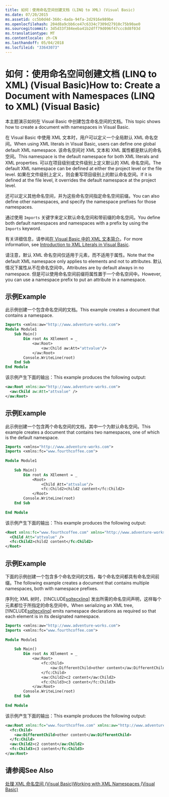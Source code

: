 ```yaml
---
title: 如何：使用命名空间创建文档 (LINQ to XML) (Visual Basic)
ms.date: 07/20/2015
ms.assetid: cc5b0d4d-360c-4ada-94fa-2d2916e989be
ms.openlocfilehash: 204d8a9cbb6ce47c6334c7309d27910c75b90ae0
ms.sourcegitcommit: 3d5d33f384eeba41b2dff79d096f47ccc8d8f03d
ms.translationtype: MT
ms.contentlocale: zh-CN
ms.lasthandoff: 05/04/2018
ms.locfileid: "33643073"
---
```

# <a name="how-to-create-a-document-with-namespaces-linq-to-xml-visual-basic"></a><span data-ttu-id="9bc0b-102">如何：使用命名空间创建文档 (LINQ to XML) (Visual Basic)</span><span class="sxs-lookup"><span data-stu-id="9bc0b-102">How to: Create a Document with Namespaces (LINQ to XML) (Visual Basic)</span></span>
<span data-ttu-id="9bc0b-103">本主题演示如何在 Visual Basic 中创建包含命名空间的文档。</span><span class="sxs-lookup"><span data-stu-id="9bc0b-103">This topic shows how to create a document with namespaces in Visual Basic.</span></span>  
  
 <span data-ttu-id="9bc0b-104">在 Visual Basic 中使用 XML 文本时，用户可以定义一个全局默认 XML 命名空间。</span><span class="sxs-lookup"><span data-stu-id="9bc0b-104">When using XML literals in Visual Basic, users can define one global default XML namespace.</span></span> <span data-ttu-id="9bc0b-105">该命名空间对 XML 文本和 XML 属性都是默认的命名空间。</span><span class="sxs-lookup"><span data-stu-id="9bc0b-105">This namespace is the default namespace for both XML literals and XML properties.</span></span> <span data-ttu-id="9bc0b-106">可以在项目级别或文件级别上定义默认的 XML 命名空间。</span><span class="sxs-lookup"><span data-stu-id="9bc0b-106">The default XML namespace can be defined at either the project level or the file level.</span></span> <span data-ttu-id="9bc0b-107">如果在文件级别上定义，则会重写项目级别上的默认命名空间。</span><span class="sxs-lookup"><span data-stu-id="9bc0b-107">If it is defined at the file level, it overrides the default namespace at the project level.</span></span>  
  
 <span data-ttu-id="9bc0b-108">还可以定义其他命名空间，并为这些命名空间指定命名空间前缀。</span><span class="sxs-lookup"><span data-stu-id="9bc0b-108">You can also define other namespaces, and specify the namespace prefixes for those namespaces.</span></span>  
  
 <span data-ttu-id="9bc0b-109">通过使用 `Imports` 关键字来定义默认命名空间和带前缀的命名空间。</span><span class="sxs-lookup"><span data-stu-id="9bc0b-109">You define both default namespaces and namespaces with a prefix by using the `Imports` keyword.</span></span>  
  
 <span data-ttu-id="9bc0b-110">有关详细信息，请参阅[在 Visual Basic 中的 XML 文本简介](../../../../visual-basic/programming-guide/concepts/linq/introduction-to-xml-literals.md)。</span><span class="sxs-lookup"><span data-stu-id="9bc0b-110">For more information, see [Introduction to XML Literals in Visual Basic](../../../../visual-basic/programming-guide/concepts/linq/introduction-to-xml-literals.md).</span></span>  
  
 <span data-ttu-id="9bc0b-111">请注意，默认 XML 命名空间仅适用于元素，而不适用于属性。</span><span class="sxs-lookup"><span data-stu-id="9bc0b-111">Note that the default XML namespace only applies to elements and not to attributes.</span></span> <span data-ttu-id="9bc0b-112">默认情况下属性从不在命名空间中。</span><span class="sxs-lookup"><span data-stu-id="9bc0b-112">Attributes are by default always in no namespace.</span></span> <span data-ttu-id="9bc0b-113">但是可以使用命名空间前缀将属性置于一个命名空间中。</span><span class="sxs-lookup"><span data-stu-id="9bc0b-113">However, you can use a namespace prefix to put an attribute in a namespace.</span></span>  
  
## <a name="example"></a><span data-ttu-id="9bc0b-114">示例</span><span class="sxs-lookup"><span data-stu-id="9bc0b-114">Example</span></span>  
 <span data-ttu-id="9bc0b-115">此示例创建一个包含命名空间的文档。</span><span class="sxs-lookup"><span data-stu-id="9bc0b-115">This example creates a document that contains a namespace.</span></span>  
  
```vb  
Imports <xmlns:aw="http://www.adventure-works.com">  
Module Module1  
    Sub Main()  
        Dim root As XElement = _  
            <aw:Root>  
                <aw:Child aw:Att="attvalue"/>  
            </aw:Root>  
        Console.WriteLine(root)  
    End Sub  
End Module  
```  
  
 <span data-ttu-id="9bc0b-116">该示例产生下面的输出：</span><span class="sxs-lookup"><span data-stu-id="9bc0b-116">This example produces the following output:</span></span>  
  
```xml  
<aw:Root xmlns:aw="http://www.adventure-works.com">  
  <aw:Child aw:Att="attvalue" />  
</aw:Root>  
```  
  
## <a name="example"></a><span data-ttu-id="9bc0b-117">示例</span><span class="sxs-lookup"><span data-stu-id="9bc0b-117">Example</span></span>  
 <span data-ttu-id="9bc0b-118">此示例创建一个包含两个命名空间的文档，其中一个为默认命名空间。</span><span class="sxs-lookup"><span data-stu-id="9bc0b-118">This example creates a document that contains two namespaces, one of which is the default namespace.</span></span>  
  
```vb  
Imports <xmlns="http://www.adventure-works.com">  
Imports <xmlns:fc="www.fourthcoffee.com">  
  
Module Module1  
  
    Sub Main()  
        Dim root As XElement = _  
            <Root>  
                <Child Att="attvalue"/>  
                <fc:Child2>child2 content</fc:Child2>  
            </Root>  
        Console.WriteLine(root)  
    End Sub  
  
End Module  
```  
  
 <span data-ttu-id="9bc0b-119">该示例产生下面的输出：</span><span class="sxs-lookup"><span data-stu-id="9bc0b-119">This example produces the following output:</span></span>  
  
```xml  
<Root xmlns:fc="www.fourthcoffee.com" xmlns="http://www.adventure-works.com">  
  <Child Att="attvalue" />  
  <fc:Child2>child2 content</fc:Child2>  
</Root>  
```  
  
## <a name="example"></a><span data-ttu-id="9bc0b-120">示例</span><span class="sxs-lookup"><span data-stu-id="9bc0b-120">Example</span></span>  
 <span data-ttu-id="9bc0b-121">下面的示例创建一个包含多个命名空间的文档，每个命名空间都具有命名空间前缀。</span><span class="sxs-lookup"><span data-stu-id="9bc0b-121">The following example creates a document that contains multiple namespaces, both with namespace prefixes.</span></span>  
  
 <span data-ttu-id="9bc0b-122">序列化 XML 树时，[!INCLUDE[sqltecxlinq](~/includes/sqltecxlinq-md.md)] 发出所需的命名空间声明，这样每个元素都位于所指定的命名空间中。</span><span class="sxs-lookup"><span data-stu-id="9bc0b-122">When serializing an XML tree, [!INCLUDE[sqltecxlinq](~/includes/sqltecxlinq-md.md)] emits namespace declarations as required so that each element is in its designated namespace.</span></span>  
  
```vb  
Imports <xmlns:aw="http://www.adventure-works.com">  
Imports <xmlns:fc="www.fourthcoffee.com">  
  
Module Module1  
  
    Sub Main()  
        Dim root As XElement = _  
            <aw:Root>  
                <fc:Child>  
                    <aw:DifferentChild>other content</aw:DifferentChild>  
                </fc:Child>  
                <aw:Child2>c2 content</aw:Child2>  
                <fc:Child3>c3 content</fc:Child3>  
            </aw:Root>  
        Console.WriteLine(root)  
    End Sub  
  
End Module  
```  
  
 <span data-ttu-id="9bc0b-123">该示例产生下面的输出：</span><span class="sxs-lookup"><span data-stu-id="9bc0b-123">This example produces the following output:</span></span>  
  
```xml  
<aw:Root xmlns:fc="www.fourthcoffee.com" xmlns:aw="http://www.adventure-works.com">  
  <fc:Child>  
    <aw:DifferentChild>other content</aw:DifferentChild>  
  </fc:Child>  
  <aw:Child2>c2 content</aw:Child2>  
  <fc:Child3>c3 content</fc:Child3>  
</aw:Root>  
```  
  
## <a name="see-also"></a><span data-ttu-id="9bc0b-124">请参阅</span><span class="sxs-lookup"><span data-stu-id="9bc0b-124">See Also</span></span>  
 [<span data-ttu-id="9bc0b-125">处理 XML 命名空间 (Visual Basic)</span><span class="sxs-lookup"><span data-stu-id="9bc0b-125">Working with XML Namespaces (Visual Basic)</span></span>](../../../../visual-basic/programming-guide/concepts/linq/working-with-xml-namespaces.md)
